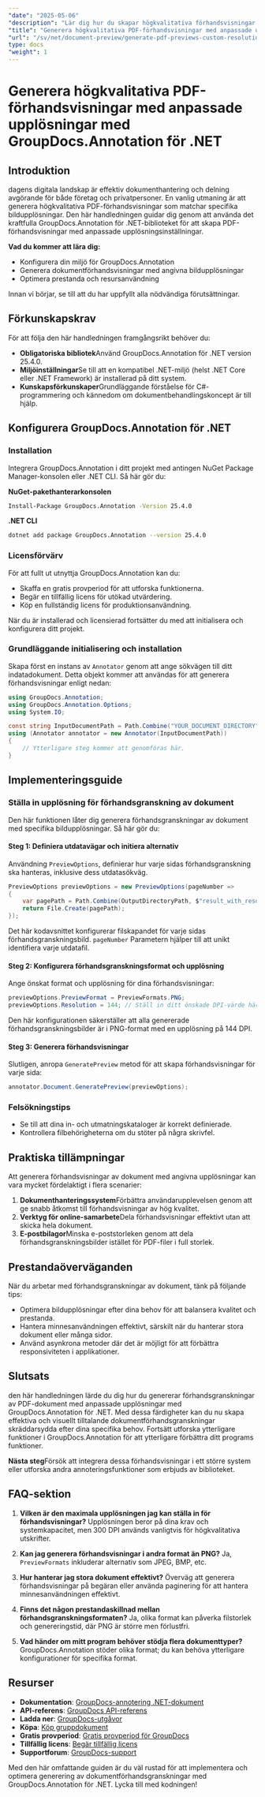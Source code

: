 ```yaml
---
"date": "2025-05-06"
"description": "Lär dig hur du skapar högkvalitativa förhandsvisningar av PDF-dokument med specifika bildupplösningar med hjälp av det kraftfulla GroupDocs.Annotation-biblioteket i .NET. Optimera ditt dokumenthanteringsarbetsflöde idag."
"title": "Generera högkvalitativa PDF-förhandsvisningar med anpassade upplösningar med GroupDocs.Annotation för .NET"
"url": "/sv/net/document-preview/generate-pdf-previews-custom-resolutions-groupdocs/"
type: docs
"weight": 1
---
```


# Generera högkvalitativa PDF-förhandsvisningar med anpassade upplösningar med GroupDocs.Annotation för .NET

## Introduktion

dagens digitala landskap är effektiv dokumenthantering och delning avgörande för både företag och privatpersoner. En vanlig utmaning är att generera högkvalitativa PDF-förhandsvisningar som matchar specifika bildupplösningar. Den här handledningen guidar dig genom att använda det kraftfulla GroupDocs.Annotation för .NET-biblioteket för att skapa PDF-förhandsvisningar med anpassade upplösningsinställningar.

**Vad du kommer att lära dig:**
- Konfigurera din miljö för GroupDocs.Annotation
- Generera dokumentförhandsvisningar med angivna bildupplösningar
- Optimera prestanda och resursanvändning

Innan vi börjar, se till att du har uppfyllt alla nödvändiga förutsättningar.

## Förkunskapskrav

För att följa den här handledningen framgångsrikt behöver du:

- **Obligatoriska bibliotek**Använd GroupDocs.Annotation för .NET version 25.4.0.
- **Miljöinställningar**Se till att en kompatibel .NET-miljö (helst .NET Core eller .NET Framework) är installerad på ditt system.
- **Kunskapsförkunskaper**Grundläggande förståelse för C#-programmering och kännedom om dokumentbehandlingskoncept är till hjälp.

## Konfigurera GroupDocs.Annotation för .NET

### Installation

Integrera GroupDocs.Annotation i ditt projekt med antingen NuGet Package Manager-konsolen eller .NET CLI. Så här gör du:

**NuGet-pakethanterarkonsolen**

```bash
Install-Package GroupDocs.Annotation -Version 25.4.0
```

**.NET CLI**

```bash
dotnet add package GroupDocs.Annotation --version 25.4.0
```

### Licensförvärv

För att fullt ut utnyttja GroupDocs.Annotation kan du:
- Skaffa en gratis provperiod för att utforska funktionerna.
- Begär en tillfällig licens för utökad utvärdering.
- Köp en fullständig licens för produktionsanvändning.

När du är installerad och licensierad fortsätter du med att initialisera och konfigurera ditt projekt.

### Grundläggande initialisering och installation

Skapa först en instans av `Annotator` genom att ange sökvägen till ditt indatadokument. Detta objekt kommer att användas för att generera förhandsvisningar enligt nedan:

```csharp
using GroupDocs.Annotation;
using GroupDocs.Annotation.Options;
using System.IO;

const string InputDocumentPath = Path.Combine("YOUR_DOCUMENT_DIRECTORY", "input.pdf");
using (Annotator annotator = new Annotator(InputDocumentPath))
{
    // Ytterligare steg kommer att genomföras här.
}
```

## Implementeringsguide

### Ställa in upplösning för förhandsgranskning av dokument

Den här funktionen låter dig generera förhandsgranskningar av dokument med specifika bildupplösningar. Så här gör du:

#### Steg 1: Definiera utdatavägar och initiera alternativ

Användning `PreviewOptions`, definierar hur varje sidas förhandsgranskning ska hanteras, inklusive dess utdatasökväg.

```csharp
PreviewOptions previewOptions = new PreviewOptions(pageNumber =>
{
    var pagePath = Path.Combine(OutputDirectoryPath, $"result_with_resolution_{pageNumber}.png");
    return File.Create(pagePath);
});
```

Det här kodavsnittet konfigurerar filskapandet för varje sidas förhandsgranskningsbild. `pageNumber` Parametern hjälper till att unikt identifiera varje utdatafil.

#### Steg 2: Konfigurera förhandsgranskningsformat och upplösning

Ange önskat format och upplösning för dina förhandsvisningar:

```csharp
previewOptions.PreviewFormat = PreviewFormats.PNG;
previewOptions.Resolution = 144; // Ställ in ditt önskade DPI-värde här.
```

Den här konfigurationen säkerställer att alla genererade förhandsgranskningsbilder är i PNG-format med en upplösning på 144 DPI.

#### Steg 3: Generera förhandsvisningar

Slutligen, anropa `GeneratePreview` metod för att skapa förhandsvisningar för varje sida:

```csharp
annotator.Document.GeneratePreview(previewOptions);
```

### Felsökningstips

- Se till att dina in- och utmatningskataloger är korrekt definierade.
- Kontrollera filbehörigheterna om du stöter på några skrivfel.

## Praktiska tillämpningar

Att generera förhandsvisningar av dokument med angivna upplösningar kan vara mycket fördelaktigt i flera scenarier:

1. **Dokumenthanteringssystem**Förbättra användarupplevelsen genom att ge snabb åtkomst till förhandsvisningar av hög kvalitet.
2. **Verktyg för online-samarbete**Dela förhandsvisningar effektivt utan att skicka hela dokument.
3. **E-postbilagor**Minska e-poststorleken genom att dela förhandsgranskningsbilder istället för PDF-filer i full storlek.

## Prestandaöverväganden

När du arbetar med förhandsgranskningar av dokument, tänk på följande tips:

- Optimera bildupplösningar efter dina behov för att balansera kvalitet och prestanda.
- Hantera minnesanvändningen effektivt, särskilt när du hanterar stora dokument eller många sidor.
- Använd asynkrona metoder där det är möjligt för att förbättra responsiviteten i applikationer.

## Slutsats

den här handledningen lärde du dig hur du genererar förhandsgranskningar av PDF-dokument med anpassade upplösningar med GroupDocs.Annotation för .NET. Med dessa färdigheter kan du nu skapa effektiva och visuellt tilltalande dokumentförhandsgranskningar skräddarsydda efter dina specifika behov. Fortsätt utforska ytterligare funktioner i GroupDocs.Annotation för att ytterligare förbättra ditt programs funktioner.

**Nästa steg**Försök att integrera dessa förhandsvisningar i ett större system eller utforska andra annoteringsfunktioner som erbjuds av biblioteket.

## FAQ-sektion

1. **Vilken är den maximala upplösningen jag kan ställa in för förhandsvisningar?**
   Upplösningen beror på dina krav och systemkapacitet, men 300 DPI används vanligtvis för högkvalitativa utskrifter.

2. **Kan jag generera förhandsvisningar i andra format än PNG?**
   Ja, `PreviewFormats` inkluderar alternativ som JPEG, BMP, etc.

3. **Hur hanterar jag stora dokument effektivt?**
   Överväg att generera förhandsvisningar på begäran eller använda paginering för att hantera minnesanvändningen effektivt.

4. **Finns det någon prestandaskillnad mellan förhandsgranskningsformaten?**
   Ja, olika format kan påverka filstorlek och genereringstid, där PNG är större men förlustfri.

5. **Vad händer om mitt program behöver stödja flera dokumenttyper?**
   GroupDocs.Annotation stöder olika format; du kan behöva ytterligare konfigurationer för specifika format.

## Resurser

- **Dokumentation**: [GroupDocs-annotering .NET-dokument](https://docs.groupdocs.com/annotation/net/)
- **API-referens**: [GroupDocs API-referens](https://reference.groupdocs.com/annotation/net/)
- **Ladda ner**: [GroupDocs-utgåvor](https://releases.groupdocs.com/annotation/net/)
- **Köpa**: [Köp gruppdokument](https://purchase.groupdocs.com/buy)
- **Gratis provperiod**: [Gratis provperiod för GroupDocs](https://releases.groupdocs.com/annotation/net/)
- **Tillfällig licens**: [Begär tillfällig licens](https://purchase.groupdocs.com/temporary-license/)
- **Supportforum**: [GroupDocs-support](https://forum.groupdocs.com/c/annotation/) 

Med den här omfattande guiden är du väl rustad för att implementera och optimera generering av dokumentförhandsgranskningar med GroupDocs.Annotation för .NET. Lycka till med kodningen!